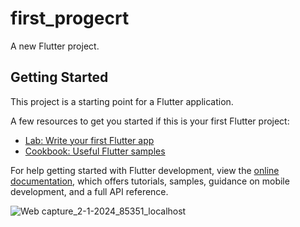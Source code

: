 # first_progecrt

A new Flutter project.

## Getting Started

This project is a starting point for a Flutter application.

A few resources to get you started if this is your first Flutter project:

- [Lab: Write your first Flutter app](https://docs.flutter.dev/get-started/codelab)
- [Cookbook: Useful Flutter samples](https://docs.flutter.dev/cookbook)

For help getting started with Flutter development, view the
[online documentation](https://docs.flutter.dev/), which offers tutorials,
samples, guidance on mobile development, and a full API reference.

![Web capture_2-1-2024_85351_localhost](https://github.com/boudjenah-youcef/BusniessCardApp/assets/155426572/d876ac16-511c-4f1f-b901-fae0d646a404)
